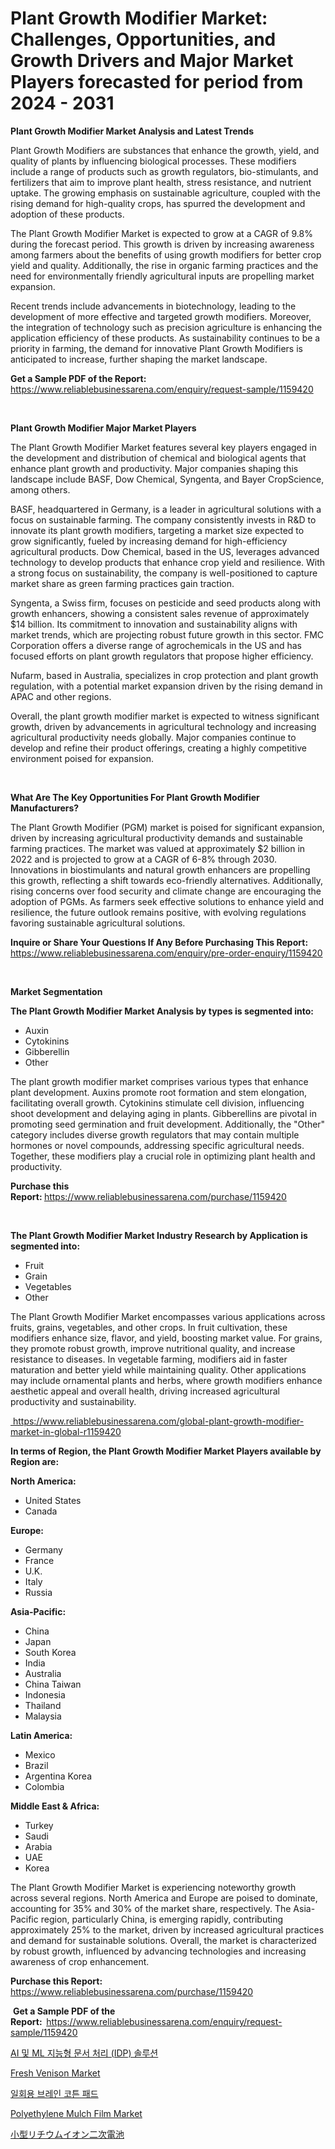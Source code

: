 <p><h1>Plant Growth Modifier Market: Challenges, Opportunities, and Growth Drivers and Major Market Players forecasted for period from 2024 - 2031</h1></p><p><strong>Plant Growth Modifier Market Analysis and Latest Trends</strong></p>
<p><p>Plant Growth Modifiers are substances that enhance the growth, yield, and quality of plants by influencing biological processes. These modifiers include a range of products such as growth regulators, bio-stimulants, and fertilizers that aim to improve plant health, stress resistance, and nutrient uptake. The growing emphasis on sustainable agriculture, coupled with the rising demand for high-quality crops, has spurred the development and adoption of these products.</p><p>The Plant Growth Modifier Market is expected to grow at a CAGR of 9.8% during the forecast period. This growth is driven by increasing awareness among farmers about the benefits of using growth modifiers for better crop yield and quality. Additionally, the rise in organic farming practices and the need for environmentally friendly agricultural inputs are propelling market expansion. </p><p>Recent trends include advancements in biotechnology, leading to the development of more effective and targeted growth modifiers. Moreover, the integration of technology such as precision agriculture is enhancing the application efficiency of these products. As sustainability continues to be a priority in farming, the demand for innovative Plant Growth Modifiers is anticipated to increase, further shaping the market landscape.</p></p>
<p><strong>Get a Sample PDF of the Report:&nbsp;</strong> <a href="https://www.reliablebusinessarena.com/enquiry/request-sample/1159420">https://www.reliablebusinessarena.com/enquiry/request-sample/1159420</a></p>
<p>&nbsp;</p>
<p><strong>Plant Growth Modifier Major Market Players</strong></p>
<p><p>The Plant Growth Modifier Market features several key players engaged in the development and distribution of chemical and biological agents that enhance plant growth and productivity. Major companies shaping this landscape include BASF, Dow Chemical, Syngenta, and Bayer CropScience, among others.</p><p>BASF, headquartered in Germany, is a leader in agricultural solutions with a focus on sustainable farming. The company consistently invests in R&D to innovate its plant growth modifiers, targeting a market size expected to grow significantly, fueled by increasing demand for high-efficiency agricultural products. Dow Chemical, based in the US, leverages advanced technology to develop products that enhance crop yield and resilience. With a strong focus on sustainability, the company is well-positioned to capture market share as green farming practices gain traction.</p><p>Syngenta, a Swiss firm, focuses on pesticide and seed products along with growth enhancers, showing a consistent sales revenue of approximately $14 billion. Its commitment to innovation and sustainability aligns with market trends, which are projecting robust future growth in this sector. FMC Corporation offers a diverse range of agrochemicals in the US and has focused efforts on plant growth regulators that propose higher efficiency. </p><p>Nufarm, based in Australia, specializes in crop protection and plant growth regulation, with a potential market expansion driven by the rising demand in APAC and other regions. </p><p>Overall, the plant growth modifier market is expected to witness significant growth, driven by advancements in agricultural technology and increasing agricultural productivity needs globally. Major companies continue to develop and refine their product offerings, creating a highly competitive environment poised for expansion.</p></p>
<p>&nbsp;</p>
<p><strong>What Are The Key Opportunities For Plant Growth Modifier Manufacturers?</strong></p>
<p><p>The Plant Growth Modifier (PGM) market is poised for significant expansion, driven by increasing agricultural productivity demands and sustainable farming practices. The market was valued at approximately $2 billion in 2022 and is projected to grow at a CAGR of 6-8% through 2030. Innovations in biostimulants and natural growth enhancers are propelling this growth, reflecting a shift towards eco-friendly alternatives. Additionally, rising concerns over food security and climate change are encouraging the adoption of PGMs. As farmers seek effective solutions to enhance yield and resilience, the future outlook remains positive, with evolving regulations favoring sustainable agricultural solutions.</p></p>
<p><strong>Inquire or Share Your Questions If Any Before Purchasing This Report:</strong> <a href="https://www.reliablebusinessarena.com/enquiry/pre-order-enquiry/1159420">https://www.reliablebusinessarena.com/enquiry/pre-order-enquiry/1159420</a></p>
<p>&nbsp;</p>
<p><strong>Market Segmentation</strong></p>
<p><strong>The Plant Growth Modifier Market Analysis by types is segmented into:</strong></p>
<p><ul><li>Auxin</li><li>Cytokinins</li><li>Gibberellin</li><li>Other</li></ul></p>
<p><p>The plant growth modifier market comprises various types that enhance plant development. Auxins promote root formation and stem elongation, facilitating overall growth. Cytokinins stimulate cell division, influencing shoot development and delaying aging in plants. Gibberellins are pivotal in promoting seed germination and fruit development. Additionally, the "Other" category includes diverse growth regulators that may contain multiple hormones or novel compounds, addressing specific agricultural needs. Together, these modifiers play a crucial role in optimizing plant health and productivity.</p></p>
<p><strong>Purchase this Report:&nbsp;</strong><a href="https://www.reliablebusinessarena.com/purchase/1159420">https://www.reliablebusinessarena.com/purchase/1159420</a></p>
<p>&nbsp;</p>
<p><strong>The Plant Growth Modifier Market Industry Research by Application is segmented into:</strong></p>
<p><ul><li>Fruit</li><li>Grain</li><li>Vegetables</li><li>Other</li></ul></p>
<p><p>The Plant Growth Modifier Market encompasses various applications across fruits, grains, vegetables, and other crops. In fruit cultivation, these modifiers enhance size, flavor, and yield, boosting market value. For grains, they promote robust growth, improve nutritional quality, and increase resistance to diseases. In vegetable farming, modifiers aid in faster maturation and better yield while maintaining quality. Other applications may include ornamental plants and herbs, where growth modifiers enhance aesthetic appeal and overall health, driving increased agricultural productivity and sustainability.</p></p>
<p><a href="https://www.reliablebusinessarena.com/global-plant-growth-modifier-market-in-global-r1159420">&nbsp;https://www.reliablebusinessarena.com/global-plant-growth-modifier-market-in-global-r1159420</a></p>
<p><strong>In terms of Region, the Plant Growth Modifier Market Players available by Region are:</strong></p>
<p>
    <p> <strong> North America: </strong>
        <ul>
            <li>United States</li>
            <li>Canada</li>
        </ul>
        </p> 
    <p> <strong> Europe: </strong>
        <ul>
            <li>Germany</li>
            <li>France</li>
            <li>U.K.</li>
            <li>Italy</li>
            <li>Russia</li>
        </ul>
        </p> 
    <p> <strong> Asia-Pacific: </strong>
        <ul>
            <li>China</li>
            <li>Japan</li>
            <li>South Korea</li>
            <li>India</li>
            <li>Australia</li>
            <li>China Taiwan</li>
            <li>Indonesia</li>
            <li>Thailand</li>
            <li>Malaysia</li>
        </ul>
        </p> 
    <p> <strong> Latin America: </strong>
        <ul>
            <li>Mexico</li>
            <li>Brazil</li>
            <li>Argentina Korea</li>
            <li>Colombia</li>
        </ul>
        </p> 
    <p> <strong> Middle East & Africa: </strong>
        <ul>
            <li>Turkey</li>
            <li>Saudi</li>
            <li>Arabia</li>
            <li>UAE</li>
            <li>Korea</li>
        </ul>
    </p>
    </p>
<p><p>The Plant Growth Modifier Market is experiencing noteworthy growth across several regions. North America and Europe are poised to dominate, accounting for 35% and 30% of the market share, respectively. The Asia-Pacific region, particularly China, is emerging rapidly, contributing approximately 25% to the market, driven by increased agricultural practices and demand for sustainable solutions. Overall, the market is characterized by robust growth, influenced by advancing technologies and increasing awareness of crop enhancement.</p></p>
<p><strong>Purchase this Report: </strong><a href="https://www.reliablebusinessarena.com/purchase/1159420">https://www.reliablebusinessarena.com/purchase/1159420</a></p>
<p>&nbsp;<strong>Get a Sample PDF of the Report:&nbsp;&nbsp;</strong><a href="https://www.reliablebusinessarena.com/enquiry/request-sample/1159420">https://www.reliablebusinessarena.com/enquiry/request-sample/1159420</a></p>
<p><strong></strong></p>
<p><p><a href="https://medium.com/@nashbeahan2023/%EC%A0%84%EC%84%B8%EA%B3%84-ai-%EB%B0%8F-ml-%EC%A7%80%EB%8A%A5%ED%98%95-%EB%AC%B8%EC%84%9C-%EC%B2%98%EB%A6%AC-idp-%EC%86%94%EB%A3%A8%EC%85%98-%EC%8B%9C%EC%9E%A5-%EB%8F%99%ED%96%A5-%EB%B0%8F-%ED%98%81%EC%8B%A0-%EB%AF%B8%EB%9E%98-%EC%A7%80%ED%96%A5%EC%A0%81-%EB%B6%84%EC%84%9D-2024-2031-1782e86f0cb3">AI 및 ML 지능형 문서 처리 (IDP) 솔루션</a></p><p><a href="https://www.linkedin.com/pulse/global-fresh-venison-market-trends-insights-growth-opportunities-tlnxe?trackingId=Z5tn2tOAShuBwnn9qJ%2BDjg%3D%3D">Fresh Venison Market</a></p><p><a href="https://medium.com/@nashbeahan2023/single-use-brain-cotton-pads-market-%EC%9D%98-%EA%B8%80%EB%A1%9C%EB%B2%8C-%EC%8B%9C%EC%9E%A5-%EA%B0%9C%EC%9A%94%EB%8A%94-%EC%A0%84-%EC%84%B8%EA%B3%84-%EB%B0%8F-%EC%A3%BC%EC%9A%94-%EC%8B%9C%EC%9E%A5%EC%9D%98-%EC%82%B0%EC%97%85%EC%97%90-%EC%98%81%ED%96%A5%EC%9D%84-%EB%AF%B8%EC%B9%98%EB%8A%94-%EC%A3%BC%EC%9A%94-%ED%8A%B8%EB%A0%8C%EB%93%9C%EC%97%90-%EB%8C%80%ED%95%9C-%EB%8F%85%ED%8A%B9%ED%95%9C-%EA%B4%80%EC%A0%90%EC%9D%84-8a7c92591f34">일회용 브레인 코튼 패드</a></p><p><a href="https://issuu.com/reportprime-2/docs/polyethylene-mulch-film-market-size_c1a5661fb43438">Polyethylene Mulch Film Market</a></p><p><a href="https://medium.com/@edwardherrera731/small-sized-li-ion-secondary-battery-86ee9e9ff23a">小型リチウムイオン二次電池</a></p></p>